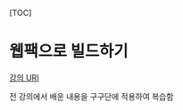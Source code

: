 [TOC]

# 웹팩으로 빌드하기

[강의 URI](https://www.youtube.com/watch?v=jQh5_jvZVzI&list=PLcqDmjxt30RtqbStQqk-eYMK8N-1SYIFn&index=15)


전 강의에서 배운 내용을 구구단에 적용하여 복습함